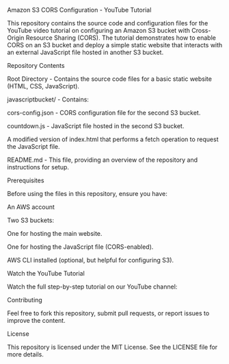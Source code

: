Amazon S3 CORS Configuration - YouTube Tutorial

This repository contains the source code and configuration files for the YouTube video tutorial on configuring an Amazon S3 bucket with Cross-Origin Resource Sharing (CORS). The tutorial demonstrates how to enable CORS on an S3 bucket and deploy a simple static website that interacts with an external JavaScript file hosted in another S3 bucket.

Repository Contents

Root Directory - Contains the source code files for a basic static website (HTML, CSS, JavaScript).

javascriptbucket/ - Contains:

cors-config.json - CORS configuration file for the second S3 bucket.

countdown.js - JavaScript file hosted in the second S3 bucket.

A modified version of index.html that performs a fetch operation to request the JavaScript file.

README.md - This file, providing an overview of the repository and instructions for setup.

Prerequisites

Before using the files in this repository, ensure you have:

An AWS account

Two S3 buckets:

One for hosting the main website.

One for hosting the JavaScript file (CORS-enabled).

AWS CLI installed (optional, but helpful for configuring S3).

Watch the YouTube Tutorial

Watch the full step-by-step tutorial on our YouTube channel:


Contributing

Feel free to fork this repository, submit pull requests, or report issues to improve the content.

License

This repository is licensed under the MIT License. See the LICENSE file for more details.
